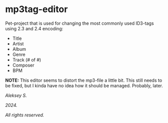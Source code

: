 # mp3tag-editor

Pet-project that is used for changing the most commonly used ID3-tags using 2.3 and 2.4 encoding:

* Title
* Artist
* Album
* Genre
* Track (# of #)
* Composer
* BPM

__NOTE:__ This editor seems to distort the mp3-file a little bit. This still needs to be fixed, but I kinda have no idea how it should be managed. Probably, later.

_Aleksey S._

_2024._

_All rights reserved._